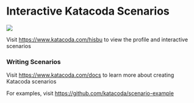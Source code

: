 # Interactive Katacoda Scenarios

[![](http://shields.katacoda.com/katacoda/hisbu/count.svg)](https://www.katacoda.com/hisbu "Get your profile on Katacoda.com")

Visit https://www.katacoda.com/hisbu to view the profile and interactive scenarios

### Writing Scenarios
Visit https://www.katacoda.com/docs to learn more about creating Katacoda scenarios

For examples, visit https://github.com/katacoda/scenario-example
